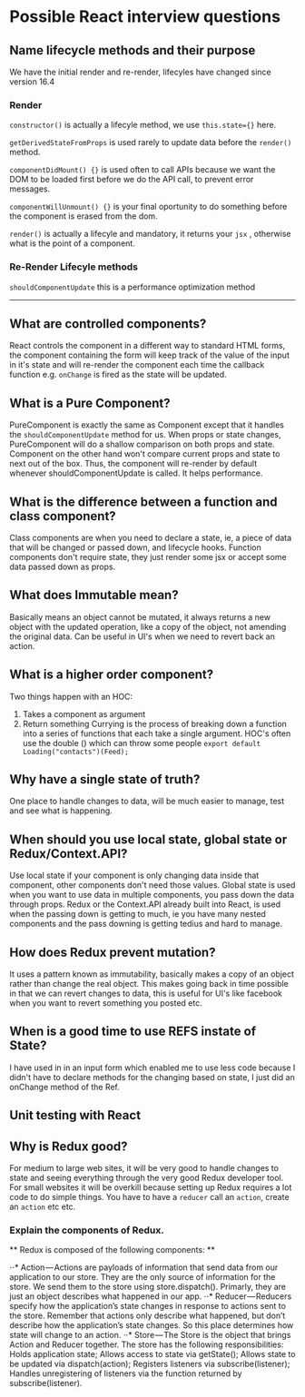 # Possible React interview questions

## Name lifecycle methods and their purpose

We have the initial render and re-render, lifecyles have changed since version 16.4

### Render

`constructor()` is actually a lifecyle method, we use `this.state={}` here.

`getDerivedStateFromProps` is used rarely to update data before the `render()` method.

`componentDidMount() {}` is used often to call APIs because we want the DOM to be loaded first before we do the API call, to prevent error messages.

`componentWillUnmount() {}` is your final oportunity to do something before the component is erased from the dom.

`render()` is actually a lifecyle and mandatory, it returns your `jsx` , otherwise what is the point of a component.

### Re-Render Lifecyle methods

`shouldComponentUpdate` this is a performance optimization method

---

## What are controlled components?

React controls the component in a different way to standard HTML forms, the component containing the form will keep track of the value of the input in it's state and will re-render the component each time the callback function e.g. `onChange` is fired as the state will be updated.

## What is a Pure Component?

PureComponent is exactly the same as Component except that it handles the `shouldComponentUpdate` method for us. When props or state changes, PureComponent will do a shallow comparison on both props and state. Component on the other hand won't compare current props and state to next out of the box. Thus, the component will re-render by default whenever shouldComponentUpdate is called. It helps performance.

## What is the difference between a function and class component?

Class components are when you need to declare a state, ie, a piece of data that will be changed or passed down, and lifecycle hooks. Function components don't require state, they just render some jsx or accept some data passed down as props.

## What does Immutable mean?

Basically means an object cannot be mutated, it always returns a new object with the updated operation, like a copy of the object, not amending the original data. Can be useful in UI's when we need to revert back an action.

## What is a higher order component?

Two things happen with an HOC:

1. Takes a component as argument
2. Return something
   Currying is the process of breaking down a function into a series of functions that each take a single argument. HOC's often use the double () which can throw some people `export default Loading("contacts")(Feed);`

## Why have a single state of truth?

One place to handle changes to data, will be much easier to manage, test and see what is happening.

## When should you use local state, global state or Redux/Context.API?

Use local state if your component is only changing data inside that component, other components don't need those values.
Global state is used when you want to use data in multiple components, you pass down the data through props.
Redux or the Context.API already built into React, is used when the passing down is getting to much, ie you have many nested components and the pass downing is getting tedius and hard to manage.

## How does Redux prevent mutation?

It uses a pattern known as immutability, basically makes a copy of an object rather than change the real object. This makes going back in time possible in that we can revert changes to data, this is useful for UI's like facebook when you want to revert something you posted etc.

## When is a good time to use REFS instate of State?

I have used in in an input form which enabled me to use less code because I didn't have to declare methods for the changing based on state, I just did an onChange method of the Ref.

## Unit testing with React

## Why is Redux good?

For medium to large web sites, it will be very good to handle changes to state and seeing everything through the very good Redux developer tool. For small websites it will be overkill because setting up Redux requires a lot code to do simple things. You have to have a `reducer` call an `action`, create an `action` etc etc.

### Explain the components of Redux.

** Redux is composed of the following components: **

⋅⋅* Action — Actions are payloads of information that send data from our application to our store. They are the only source of information for the store. We send them to the store using store.dispatch(). Primarly, they are just an object describes what happened in our app.
⋅⋅* Reducer — Reducers specify how the application’s state changes in response to actions sent to the store. Remember that actions only describe what happened, but don’t describe how the application’s state changes. So this place determines how state will change to an action.
⋅⋅\* Store — The Store is the object that brings Action and Reducer together. The store has the following responsibilities: Holds application state; Allows access to state via getState(); Allows state to be updated via dispatch(action); Registers listeners via subscribe(listener); Handles unregistering of listeners via the function returned by subscribe(listener).
